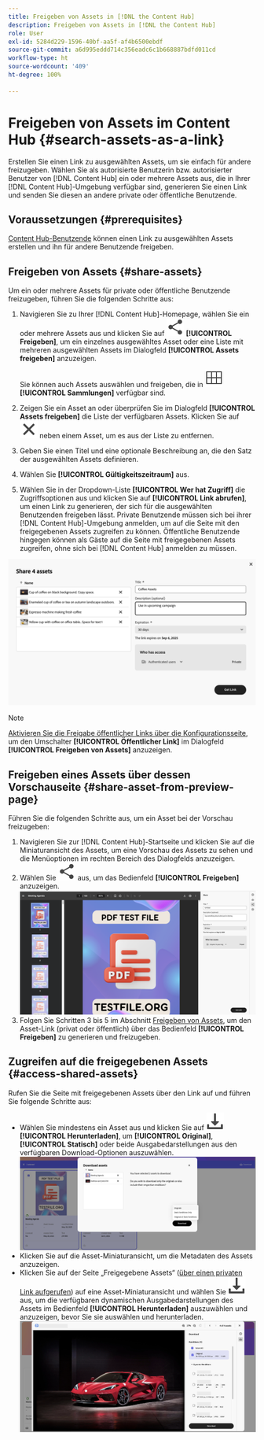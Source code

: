 ```yaml
---
title: Freigeben von Assets in [!DNL the Content Hub]
description: Freigeben von Assets in [!DNL the Content Hub]
role: User
exl-id: 5284d229-1596-40bf-aa5f-af4b6500ebdf
source-git-commit: a6d995eddd714c356eadc6c1b668887bdfd011cd
workflow-type: ht
source-wordcount: '409'
ht-degree: 100%

---
```


# Freigeben von Assets im Content Hub {#search-assets-as-a-link}

Erstellen Sie einen Link zu ausgewählten Assets, um sie einfach für andere freizugeben. Wählen Sie als autorisierte Benutzerin bzw. autorisierter Benutzer von [!DNL Content Hub] ein oder mehrere Assets aus, die in Ihrer [!DNL Content Hub]-Umgebung verfügbar sind, generieren Sie einen Link und senden Sie diesen an andere private oder öffentliche Benutzende.

## Voraussetzungen {#prerequisites}

[Content Hub-Benutzende](deploy-content-hub.md#onboard-content-hub-users) können einen Link zu ausgewählten Assets erstellen und ihn für andere Benutzende freigeben.

## Freigeben von Assets {#share-assets}

Um ein oder mehrere Assets für private oder öffentliche Benutzende freizugeben, führen Sie die folgenden Schritte aus:

1. Navigieren Sie zu Ihrer [!DNL Content Hub]-Homepage, wählen Sie ein oder mehrere Assets aus und klicken Sie auf ![Freigeben](/help/assets/assets/share.svg) **[!UICONTROL Freigeben]**, um ein einzelnes ausgewähltes Asset oder eine Liste mit mehreren ausgewählten Assets im Dialogfeld **[!UICONTROL Assets freigeben]** anzuzeigen.

   Sie können auch Assets auswählen und freigeben, die in ![Sammlungen](/help/assets/assets/Smock_Collection_18_N.svg) **[!UICONTROL Sammlungen]** verfügbar sind.

1. Zeigen Sie ein Asset an oder überprüfen Sie im Dialogfeld **[!UICONTROL Assets freigeben]** die Liste der verfügbaren Assets. Klicken Sie auf ![Auswahl aufheben](/help/assets/assets/Close.svg) neben einem Asset, um es aus der Liste zu entfernen.

1. Geben Sie einen Titel und eine optionale Beschreibung an, die den Satz der ausgewählten Assets definieren.

1. Wählen Sie **[!UICONTROL Gültigkeitszeitraum]** aus.

1. Wählen Sie in der Dropdown-Liste **[!UICONTROL Wer hat Zugriff]** die Zugriffsoptionen aus und klicken Sie auf **[!UICONTROL Link abrufen]**, um einen Link zu generieren, der sich für die ausgewählten Benutzenden freigeben lässt. Private Benutzende müssen sich bei ihrer [!DNL Content Hub]-Umgebung anmelden, um auf die Seite mit den freigegebenen Assets zugreifen zu können. Öffentliche Benutzende hingegen können als Gäste auf die Seite mit freigegebenen Assets zugreifen, ohne sich bei [!DNL Content Hub] anmelden zu müssen.

<!--1. Select a **[!UICONTROL period of expiration]** and click **[!UICONTROL Get Link]** to generate a link to share with private users. Private users sign in to their [!DNL Content Hub] environment to access the shared assets page.-->

![Privater und öffentlicher Link](/help/assets/assets/shared-link-for-assets.png)

<!--Enable the **[!UICONTROL Public Link]** toggle, select a **[!UICONTROL period of expiration]** and click **[!UICONTROL Generate Public Link]** to generate a link to share with public users. Public users, as guests, access the shared assets page without signing in to [!DNL Content Hub].-->

>[!NOTE]
> 
> [Aktivieren Sie die Freigabe öffentlicher Links über die Konfigurationsseite](/help/assets/configure-content-hub-ui-options.md#enable-public-link-sharing), um den Umschalter **[!UICONTROL Öffentlicher Link]** im Dialogfeld **[!UICONTROL Freigeben von Assets]** anzuzeigen.

## Freigeben eines Assets über dessen Vorschauseite {#share-asset-from-preview-page}

Führen Sie die folgenden Schritte aus, um ein Asset bei der Vorschau freizugeben:

1. Navigieren Sie zur [!DNL Content Hub]-Startseite und klicken Sie auf die Miniaturansicht des Assets, um eine Vorschau des Assets zu sehen und die Menüoptionen im rechten Bereich des Dialogfelds anzuzeigen.
1. Wählen Sie ![Freigeben](/help/assets/assets/share.svg) aus, um das Bedienfeld **[!UICONTROL Freigeben]** anzuzeigen.
   ![Freigeben von Assets während der Vorschau](/help/assets/assets/share-link-asset-preview.png)
1. Folgen Sie Schritten 3 bis 5 im Abschnitt [Freigeben von Assets](#share-assets), um den Asset-Link (privat oder öffentlich) über das Bedienfeld **[!UICONTROL Freigeben]** zu generieren und freizugeben.

## Zugreifen auf die freigegebenen Assets {#access-shared-assets}

Rufen Sie die Seite mit freigegebenen Assets über den Link auf und führen Sie folgende Schritte aus:

* Wählen Sie mindestens ein Asset aus und klicken Sie auf ![Herunterladen](/help/assets/assets/download-icon.svg) **[!UICONTROL Herunterladen]**, um **[!UICONTROL Original]**, **[!UICONTROL Statisch]** oder beide Ausgabedarstellungen aus den verfügbaren Download-Optionen auszuwählen.
  ![](/help/assets/assets/download-shared-assets.png)
* Klicken Sie auf die Asset-Miniaturansicht, um die Metadaten des Assets anzuzeigen.
* Klicken Sie auf der Seite „Freigegebene Assets“ ([über einen privaten Link aufgerufen](#share-assets)) auf eine Asset-Miniaturansicht und wählen Sie ![Herunterladen](/help/assets/assets/download-icon.svg) aus, um die verfügbaren dynamischen Ausgabedarstellungen des Assets im Bedienfeld **[!UICONTROL Herunterladen]** auszuwählen und anzuzeigen, bevor Sie sie auswählen und herunterladen.
  ![](/help/assets/assets/download-renditions-shared-assets-page.png)


